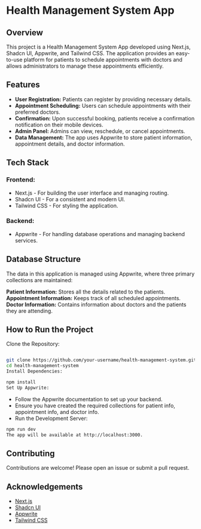 # Health Management System App
## Overview
This project is a Health Management System App developed using Next.js, Shadcn UI, Appwrite, and Tailwind CSS. The application provides an easy-to-use platform for patients to schedule appointments with doctors and allows administrators to manage these appointments efficiently.

## Features
- **User Registration:** Patients can register by providing necessary details.
- **Appointment Scheduling:** Users can schedule appointments with their preferred doctors.
- **Confirmation:** Upon successful booking, patients receive a confirmation notification on their mobile devices.
- **Admin Panel:** Admins can view, reschedule, or cancel appointments.
- **Data Management:** The app uses Appwrite to store patient information, appointment details, and doctor information.
## Tech Stack
### Frontend:
- Next.js - For building the user interface and managing routing.
- Shadcn UI - For a consistent and modern UI.
- Tailwind CSS - For styling the application.
### Backend:
- Appwrite - For handling database operations and managing backend services.
## Database Structure
The data in this application is managed using Appwrite, where three primary collections are maintained:

**Patient Information:** Stores all the details related to the patients.
**Appointment Information:** Keeps track of all scheduled appointments.
**Doctor Information:** Contains information about doctors and the patients they are attending.
## How to Run the Project
Clone the Repository:

```bash

git clone https://github.com/your-username/health-management-system.git
cd health-management-system
Install Dependencies:
```
```bash
npm install
Set Up Appwrite:
```
- Follow the Appwrite documentation to set up your backend.
- Ensure you have created the required collections for patient info, appointment info, and doctor info.
- Run the Development Server:

```bash
npm run dev
The app will be available at http://localhost:3000.
```
## Contributing
Contributions are welcome! Please open an issue or submit a pull request.


## Acknowledgements
* [Next.js](https://nextjs.org/)
* [Shadcn UI](https://ui.shadcn.com/)
* [Appwrite](https://cloud.appwrite.io/)
* [Tailwind CSS](https://tailwindcss.com/)
